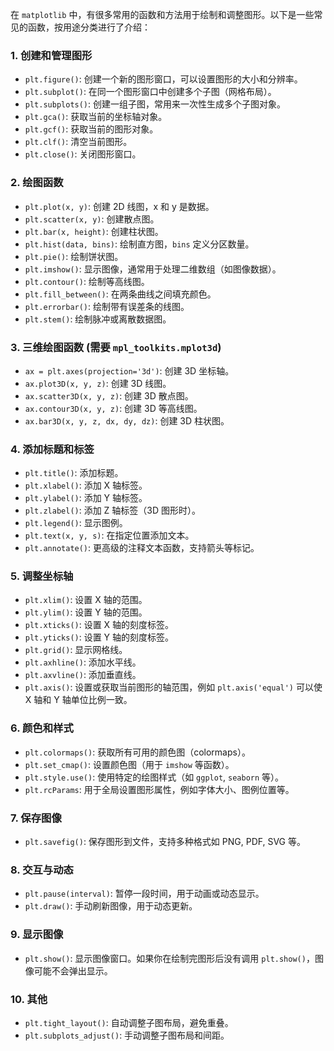 在 `matplotlib` 中，有很多常用的函数和方法用于绘制和调整图形。以下是一些常见的函数，按用途分类进行了介绍：

### 1. **创建和管理图形**
- `plt.figure()`: 创建一个新的图形窗口，可以设置图形的大小和分辨率。
- `plt.subplot()`: 在同一个图形窗口中创建多个子图（网格布局）。
- `plt.subplots()`: 创建一组子图，常用来一次性生成多个子图对象。
- `plt.gca()`: 获取当前的坐标轴对象。
- `plt.gcf()`: 获取当前的图形对象。
- `plt.clf()`: 清空当前图形。
- `plt.close()`: 关闭图形窗口。

### 2. **绘图函数**
- `plt.plot(x, y)`: 创建 2D 线图，x 和 y 是数据。
- `plt.scatter(x, y)`: 创建散点图。
- `plt.bar(x, height)`: 创建柱状图。
- `plt.hist(data, bins)`: 绘制直方图，`bins` 定义分区数量。
- `plt.pie()`: 绘制饼状图。
- `plt.imshow()`: 显示图像，通常用于处理二维数组（如图像数据）。
- `plt.contour()`: 绘制等高线图。
- `plt.fill_between()`: 在两条曲线之间填充颜色。
- `plt.errorbar()`: 绘制带有误差条的线图。
- `plt.stem()`: 绘制脉冲或离散数据图。

### 3. **三维绘图函数** (需要 `mpl_toolkits.mplot3d`)
- `ax = plt.axes(projection='3d')`: 创建 3D 坐标轴。
- `ax.plot3D(x, y, z)`: 创建 3D 线图。
- `ax.scatter3D(x, y, z)`: 创建 3D 散点图。
- `ax.contour3D(x, y, z)`: 创建 3D 等高线图。
- `ax.bar3D(x, y, z, dx, dy, dz)`: 创建 3D 柱状图。

### 4. **添加标题和标签**
- `plt.title()`: 添加标题。
- `plt.xlabel()`: 添加 X 轴标签。
- `plt.ylabel()`: 添加 Y 轴标签。
- `plt.zlabel()`: 添加 Z 轴标签（3D 图形时）。
- `plt.legend()`: 显示图例。
- `plt.text(x, y, s)`: 在指定位置添加文本。
- `plt.annotate()`: 更高级的注释文本函数，支持箭头等标记。

### 5. **调整坐标轴**
- `plt.xlim()`: 设置 X 轴的范围。
- `plt.ylim()`: 设置 Y 轴的范围。
- `plt.xticks()`: 设置 X 轴的刻度标签。
- `plt.yticks()`: 设置 Y 轴的刻度标签。
- `plt.grid()`: 显示网格线。
- `plt.axhline()`: 添加水平线。
- `plt.axvline()`: 添加垂直线。
- `plt.axis()`: 设置或获取当前图形的轴范围，例如 `plt.axis('equal')` 可以使 X 轴和 Y 轴单位比例一致。

### 6. **颜色和样式**
- `plt.colormaps()`: 获取所有可用的颜色图（colormaps）。
- `plt.set_cmap()`: 设置颜色图（用于 `imshow` 等函数）。
- `plt.style.use()`: 使用特定的绘图样式（如 `ggplot`, `seaborn` 等）。
- `plt.rcParams`: 用于全局设置图形属性，例如字体大小、图例位置等。

### 7. **保存图像**
- `plt.savefig()`: 保存图形到文件，支持多种格式如 PNG, PDF, SVG 等。

### 8. **交互与动态**
- `plt.pause(interval)`: 暂停一段时间，用于动画或动态显示。
- `plt.draw()`: 手动刷新图像，用于动态更新。

### 9. **显示图像**
- `plt.show()`: 显示图像窗口。如果你在绘制完图形后没有调用 `plt.show()`，图像可能不会弹出显示。

### 10. **其他**
- `plt.tight_layout()`: 自动调整子图布局，避免重叠。
- `plt.subplots_adjust()`: 手动调整子图布局和间距。
